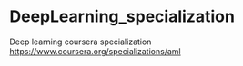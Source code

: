 # DeepLearning_specialization
Deep learning coursera specialization
https://www.coursera.org/specializations/aml
